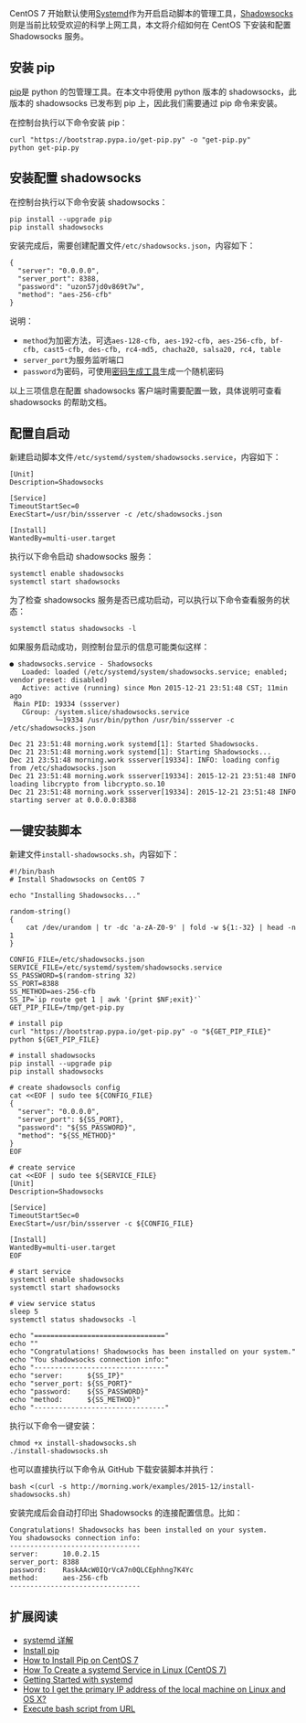 CentOS 7 开始默认使用[Systemd](https://en.wikipedia.org/wiki/Systemd)作为开启启动脚本的管理工具，[Shadowsocks](https://github.com/shadowsocks/)则是当前比较受欢迎的科学上网工具，本文将介绍如何在 CentOS 下安装和配置 Shadowsocks 服务。

安装 pip
------

[pip](https://pip.pypa.io/en/stable/installing/)是 python 的包管理工具。在本文中将使用 python 版本的 shadowsocks，此版本的 shadowsocks 已发布到 pip 上，因此我们需要通过 pip 命令来安装。

在控制台执行以下命令安装 pip：

    curl "https://bootstrap.pypa.io/get-pip.py" -o "get-pip.py"
    python get-pip.py
    

安装配置 shadowsocks
----------------

在控制台执行以下命令安装 shadowsocks：

    pip install --upgrade pip
    pip install shadowsocks
    

安装完成后，需要创建配置文件`/etc/shadowsocks.json`，内容如下：

    {
      "server": "0.0.0.0",
      "server_port": 8388,
      "password": "uzon57jd0v869t7w",
      "method": "aes-256-cfb"
    }
    

说明：

*   `method`为加密方法，可选`aes-128-cfb, aes-192-cfb, aes-256-cfb, bf-cfb, cast5-cfb, des-cfb, rc4-md5, chacha20, salsa20, rc4, table`
*   `server_port`为服务监听端口
*   `password`为密码，可使用[密码生成工具](http://ucdok.com/project/generate_password.html)生成一个随机密码

以上三项信息在配置 shadowsocks 客户端时需要配置一致，具体说明可查看 shadowsocks 的帮助文档。

配置自启动
-----

新建启动脚本文件`/etc/systemd/system/shadowsocks.service`，内容如下：

    [Unit]
    Description=Shadowsocks
    
    [Service]
    TimeoutStartSec=0
    ExecStart=/usr/bin/ssserver -c /etc/shadowsocks.json
    
    [Install]
    WantedBy=multi-user.target
    

执行以下命令启动 shadowsocks 服务：

    systemctl enable shadowsocks
    systemctl start shadowsocks
    

为了检查 shadowsocks 服务是否已成功启动，可以执行以下命令查看服务的状态：

    systemctl status shadowsocks -l
    

如果服务启动成功，则控制台显示的信息可能类似这样：

    ● shadowsocks.service - Shadowsocks
       Loaded: loaded (/etc/systemd/system/shadowsocks.service; enabled; vendor preset: disabled)
       Active: active (running) since Mon 2015-12-21 23:51:48 CST; 11min ago
     Main PID: 19334 (ssserver)
       CGroup: /system.slice/shadowsocks.service
               └─19334 /usr/bin/python /usr/bin/ssserver -c /etc/shadowsocks.json
    
    Dec 21 23:51:48 morning.work systemd[1]: Started Shadowsocks.
    Dec 21 23:51:48 morning.work systemd[1]: Starting Shadowsocks...
    Dec 21 23:51:48 morning.work ssserver[19334]: INFO: loading config from /etc/shadowsocks.json
    Dec 21 23:51:48 morning.work ssserver[19334]: 2015-12-21 23:51:48 INFO     loading libcrypto from libcrypto.so.10
    Dec 21 23:51:48 morning.work ssserver[19334]: 2015-12-21 23:51:48 INFO     starting server at 0.0.0.0:8388
    

一键安装脚本
------

新建文件`install-shadowsocks.sh`，内容如下：

    #!/bin/bash
    # Install Shadowsocks on CentOS 7
    
    echo "Installing Shadowsocks..."
    
    random-string()
    {
        cat /dev/urandom | tr -dc 'a-zA-Z0-9' | fold -w ${1:-32} | head -n 1
    }
    
    CONFIG_FILE=/etc/shadowsocks.json
    SERVICE_FILE=/etc/systemd/system/shadowsocks.service
    SS_PASSWORD=$(random-string 32)
    SS_PORT=8388
    SS_METHOD=aes-256-cfb
    SS_IP=`ip route get 1 | awk '{print $NF;exit}'`
    GET_PIP_FILE=/tmp/get-pip.py
    
    # install pip
    curl "https://bootstrap.pypa.io/get-pip.py" -o "${GET_PIP_FILE}"
    python ${GET_PIP_FILE}
    
    # install shadowsocks
    pip install --upgrade pip
    pip install shadowsocks
    
    # create shadowsocls config
    cat <<EOF | sudo tee ${CONFIG_FILE}
    {
      "server": "0.0.0.0",
      "server_port": ${SS_PORT},
      "password": "${SS_PASSWORD}",
      "method": "${SS_METHOD}"
    }
    EOF
    
    # create service
    cat <<EOF | sudo tee ${SERVICE_FILE}
    [Unit]
    Description=Shadowsocks
    
    [Service]
    TimeoutStartSec=0
    ExecStart=/usr/bin/ssserver -c ${CONFIG_FILE}
    
    [Install]
    WantedBy=multi-user.target
    EOF
    
    # start service
    systemctl enable shadowsocks
    systemctl start shadowsocks
    
    # view service status
    sleep 5
    systemctl status shadowsocks -l
    
    echo "================================"
    echo ""
    echo "Congratulations! Shadowsocks has been installed on your system."
    echo "You shadowsocks connection info:"
    echo "--------------------------------"
    echo "server:      ${SS_IP}"
    echo "server_port: ${SS_PORT}"
    echo "password:    ${SS_PASSWORD}"
    echo "method:      ${SS_METHOD}"
    echo "--------------------------------"
    

执行以下命令一键安装：

    chmod +x install-shadowsocks.sh
    ./install-shadowsocks.sh
    

也可以直接执行以下命令从 GitHub 下载安装脚本并执行：

    bash <(curl -s http://morning.work/examples/2015-12/install-shadowsocks.sh)
    

安装完成后会自动打印出 Shadowsocks 的连接配置信息。比如：

    Congratulations! Shadowsocks has been installed on your system.
    You shadowsocks connection info:
    --------------------------------
    server:      10.0.2.15
    server_port: 8388
    password:    RaskAAcW0IQrVcA7n0QLCEphhng7K4Yc
    method:      aes-256-cfb
    --------------------------------
    

扩展阅读
----

*   [systemd 详解](https://blog.linuxeye.com/400.html)
*   [Install pip](https://pip.pypa.io/en/stable/installing/)
*   [How to Install Pip on CentOS 7](http://www.liquidweb.com/kb/how-to-install-pip-on-centos-7/)
*   [How To Create a systemd Service in Linux (CentOS 7)](https://scottlinux.com/2014/12/08/how-to-create-a-systemd-service-in-linux-centos-7/)
*   [Getting Started with systemd](https://coreos.com/docs/launching-containers/launching/getting-started-with-systemd/)
*   [How to I get the primary IP address of the local machine on Linux and OS X?](http://stackoverflow.com/questions/13322485/how-to-i-get-the-primary-ip-address-of-the-local-machine-on-linux-and-os-x)
*   [Execute bash script from URL](http://stackoverflow.com/questions/5735666/execute-bash-script-from-url)
